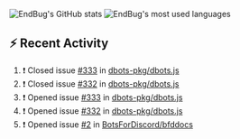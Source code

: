 ![EndBug's GitHub stats](https://github-readme-stats.vercel.app/api?username=endbug&show_icons=true&theme=dark)
![EndBug's most used languages](https://github-readme-stats.vercel.app/api/top-langs/?username=endbug&layout=compact&theme=dark)

## ⚡ Recent Activity

<!--START_SECTION:activity-->
1. ❗️ Closed issue [#333](https://github.com//dbots-pkg/dbots.js/issues/333) in [dbots-pkg/dbots.js](https://github.com//dbots-pkg/dbots.js)
2. ❗️ Closed issue [#332](https://github.com//dbots-pkg/dbots.js/issues/332) in [dbots-pkg/dbots.js](https://github.com//dbots-pkg/dbots.js)
3. ❗️ Opened issue [#333](https://github.com//dbots-pkg/dbots.js/issues/333) in [dbots-pkg/dbots.js](https://github.com//dbots-pkg/dbots.js)
4. ❗️ Opened issue [#332](https://github.com//dbots-pkg/dbots.js/issues/332) in [dbots-pkg/dbots.js](https://github.com//dbots-pkg/dbots.js)
5. ❗️ Opened issue [#2](https://github.com//BotsForDiscord/bfddocs/issues/2) in [BotsForDiscord/bfddocs](https://github.com//BotsForDiscord/bfddocs)
<!--END_SECTION:activity-->
